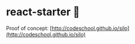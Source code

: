 # react-starter :goat:

Proof of concept: [http://codeschool.github.io/silo](http://codeschool.github.io/silo)

